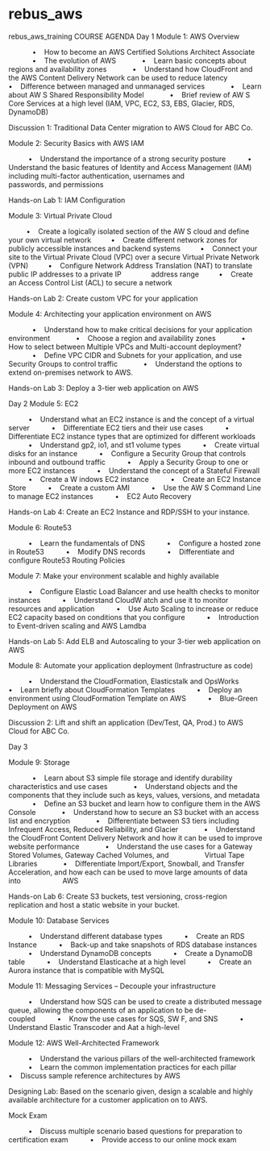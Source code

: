 # rebus_aws
rebus_aws_training
COURSE AGENDA
Day 1
Module 1: AWS Overview

            •    How to become an AWS Certified Solutions Architect Associate
            •    The evolution of AWS
            •    Learn basic concepts about regions and availability zones
            •    Understand how CloudFront and the AWS Content Delivery Network can be used to reduce latency
            •    Difference between managed and unmanaged services
            •    Learn about AW S Shared Responsibility Model
            •    Brief review of AW S Core Services at a high level (IAM, VPC, EC2, S3, EBS, Glacier, RDS, DynamoDB)

Discussion 1: Traditional Data Center migration to AWS Cloud for ABC Co. 

Module 2: Security Basics with AWS IAM

          •    Understand the importance of a strong security posture
          •    Understand the basic features of Identity and Access Management (IAM) including multi-factor authentication, usernames and        
               passwords, and permissions

Hands-on Lab 1: IAM Configuration

Module 3: Virtual Private Cloud

         •    Create a logically isolated section of the AW S cloud and define your own virtual network
         •    Create different network zones for publicly accessible instances and backend systems
         •    Connect your site to the Virtual Private Cloud (VPC) over a secure Virtual Private Network (VPN)
         •    Configure Network Address Translation (NAT) to translate public IP addresses to a private IP
              address range
         •    Create an Access Control List (ACL) to secure a network

Hands-on Lab 2: Create custom VPC for your application

Module 4: Architecting your application environment on AWS

            •    Understand how to make critical decisions for your application environment
            •    Choose a region and availability zones
            •    How to select between Multiple VPCs and Multi-account deployment?
            •    Define VPC CIDR and Subnets for your application, and use Security Groups to control traffic
            •    Understand the options to extend on-premises network to AWS.

Hands-on Lab 3: Deploy a 3-tier web application on AWS

Day 2
Module 5: EC2

          •    Understand what an EC2 instance is and the concept of a virtual server
          •    Differentiate EC2 tiers and their use cases
          •    Differentiate EC2 instance types that are optimized for different workloads
          •    Understand gp2, io1, and st1 volume types
          •    Create virtual disks for an instance
          •    Configure a Security Group that controls inbound and outbound traffic
          •    Apply a Security Group to one or more EC2 instances
          •    Understand the concept of a Stateful Firewall
          •    Create a W indows EC2 instance
          •    Create an EC2 Instance Store
          •    Create a custom AMI
          •    Use the AW S Command Line to manage EC2 instances
          •    EC2 Auto Recovery

Hands-on Lab 4: Create an EC2 Instance and RDP/SSH to your instance.

Module 6: Route53

          •    Learn the fundamentals of DNS
          •    Configure a hosted zone in Route53
          •    Modify DNS records
          •    Differentiate and configure Route53 Routing Policies

Module 7: Make your environment scalable and highly available

          •    Configure Elastic Load Balancer and use health checks to monitor instances
          •    Understand CloudW atch and use it to monitor resources and application
          •    Use Auto Scaling to increase or reduce EC2 capacity based on conditions that you configure
          •    Introduction to Event-driven scaling and AWS Lamdba

Hands-on Lab 5: Add ELB and Autoscaling to your 3-tier web application on AWS

Module 8: Automate your application deployment (Infrastructure as code)

          •    Understand the CloudFormation, Elasticstalk and OpsWorks
          •    Learn briefly about CloudFormation Templates
          •    Deploy an environment using CloudFormation Template on AWS
          •    Blue-Green Deployment on AWS

Discussion 2: Lift and shift an application (Dev/Test, QA, Prod.) to AWS Cloud for ABC Co.

Day 3

Module 9: Storage

            •    Learn about S3 simple file storage and identify durability characteristics and use cases
            •    Understand objects and the components that they include such as keys, values, versions, and metadata
            •    Define an S3 bucket and learn how to configure them in the AWS Console
            •    Understand how to secure an S3 bucket with an access list and encryption
            •    Differentiate between S3 tiers including Infrequent Access, Reduced Reliability, and Glacier
            •    Understand the CloudFront Content Delivery Network and how it can be used to improve website performance
            •    Understand the use cases for a Gateway Stored Volumes, Gateway Cached Volumes, and
                 Virtual Tape Libraries
            •    Differentiate Import/Export, Snowball, and Transfer Acceleration, and how each can be used to move large amounts of data into   
                 AWS

Hands-on Lab 6: Create S3 buckets, test versioning, cross-region replication and host a static website in your bucket.


Module 10: Database Services

          •    Understand different database types
          •    Create an RDS Instance
          •    Back-up and take snapshots of RDS database instances
          •    Understand DynamoDB concepts
          •    Create a DynamoDB table
          •    Understand Elasticache at a high level
          •    Create an Aurora instance that is compatible with MySQL

Module 11: Messaging Services – Decouple your infrastructure

          •    Understand how SQS can be used to create a distributed message queue, allowing the components of an application to be de-     
               coupled
          •    Know the use cases for SQS, SW F, and SNS
          •    Understand Elastic Transcoder and Aat a high-level

Module 12: AWS Well-Architected Framework

          •    Understand the various pillars of the well-architected framework
          •    Learn the common implementation practices for each pillar
          •    Discuss sample reference architectures by AWS

Designing Lab: Based on the scenario given, design a scalable and highly available architecture for a customer application on to AWS.

Mock Exam

          •    Discuss multiple scenario based questions for preparation to certification exam
          •    Provide access to our online mock exam
